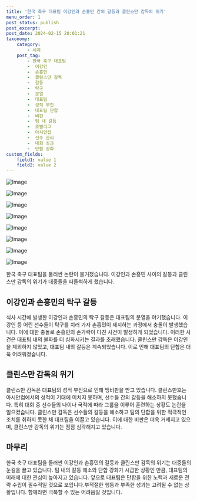 ```yaml
---
title: '한국 축구 대표팀 이강인과 손흥민 간의 갈등과 클린스만 감독의 위기'
menu_order: 1
post_status: publish
post_excerpt: 
post_date: 2024-02-15 20:01:21
taxonomy:
    category:
        - 세계
    post_tag:
        - 한국 축구 대표팀
        -  이강인
        -  손흥민
        -  클린스만 감독
        -  갈등
        -  탁구
        -  분열
        -  대표팀
        -  성적 부진
        -  대표팀 단합
        -  비판
        -  팀 내 갈등
        -  조별리그
        -  아시안컵
        -  선수 관리
        -  대회 성과
        -  단합 강화
custom_fields:
    field1: value 1
    field2: value 2
---
```


![Image](https://imgnews.pstatic.net/image/001/2024/02/14/PYH2024021409610001300_P4_20240214181505009.jpg?type=w647)

![Image](https://imgnews.pstatic.net/image/001/2024/02/14/PYH2024021409570001300_P4_20240214181505013.jpg?type=w647)

![Image](https://imgnews.pstatic.net/image/001/2024/02/14/PYH2024021410610001300_P4_20240214181505016.jpg?type=w647)

![Image](https://imgnews.pstatic.net/image/001/2024/02/14/PYH2024020701600001300_P4_20240214181505019.jpg?type=w647)

![Image](https://imgnews.pstatic.net/image/001/2024/02/14/PYH2024021416920001300_P4_20240214181505023.jpg?type=w647)

![Image](https://imgnews.pstatic.net/image/001/2024/02/14/PYH2024020127300001300_P4_20240214181505026.jpg?type=w647)

![Image](https://imgnews.pstatic.net/image/001/2024/02/14/PYH2024020818220001300_P4_20240214181505030.jpg?type=w647)

![Image](https://imgnews.pstatic.net/image/001/2024/02/14/PYH2024021307840001300_P4_20240214181505036.jpg?type=w647)

한국 축구 대표팀을 둘러싼 논란이 불거졌습니다. 이강인과 손흥민 사이의 갈등과 클린스만 감독의 위기가 대중들을 떠들썩하게 했습니다. 
## 이강인과 손흥민의 탁구 갈등
식사 시간에 발생한 이강인과 손흥민의 탁구 갈등은 대표팀의 분열을 야기했습니다. 이강인 등 어린 선수들이 탁구를 치러 가자 손흥민이 제지하는 과정에서 충돌이 발생했습니다. 이에 대한 충돌로 손흥민의 손가락이 다친 사건이 발생하게 되었습니다.
이러한 사건은 대표팀 내의 불화를 더 심화시키는 결과를 초래했습니다. 클린스만 감독은 이강인을 제외하지 않았고, 대표팀 내의 갈등은 계속되었습니다. 이로 인해 대표팀의 단합은 더욱 어려워졌습니다.
## 클린스만 감독의 위기
클린스만 감독은 대표팀의 성적 부진으로 인해 맹비판을 받고 있습니다. 클린스만호는 아시안컵에서의 성적이 기대에 미치지 못하며, 선수들 간의 갈등을 해소하지 못했습니다. 특히 대회 중 선수들의 나이나 국적에 따라 그룹을 이루어 훈련하는 상황도 논란을 일으켰습니다. 
클린스만 감독은 선수들의 갈등을 해소하고 팀의 단합을 위한 적극적인 조치를 취하지 못한 채 대표팀을 이끌고 있습니다. 이에 대한 비판은 더욱 거세지고 있으며, 클린스만 감독의 위기는 점점 심각해지고 있습니다.
## 마무리
한국 축구 대표팀을 둘러싼 이강인과 손흥민의 갈등과 클린스만 감독의 위기는 대중들의 눈길을 끌고 있습니다. 팀 내의 갈등 해소와 단합 강화가 시급한 상황인 만큼, 대표팀의 미래에 대한 관심이 높아지고 있습니다. 앞으로 대표팀은 단합을 위한 노력과 새로운 전략 수립이 필수적일 것으로 보입니다.부적절한 행동과 부족한 성과는 고려될 수 없는 상황입니다. 함께라면 극복할 수 있는 어려움일 것입니다.
